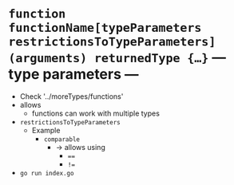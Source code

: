 # `function functionName[typeParameters restrictionsToTypeParameters](arguments) returnedType {…}` — type parameters —
* Check '../moreTypes/functions'
* allows
  * functions can work with multiple types
* `restrictionsToTypeParameters`
  * Example
    * `comparable`
      * → allows using
        * `==`
        * `!=`
* `go run index.go`